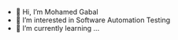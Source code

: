 - 👋 Hi, I’m Mohamed Gabal
- 👀 I’m interested in Software Automation Testing
- 🌱 I’m currently learning ...


<!---
gabal-98/gabal-98 is a ✨ special ✨ repository because its `README.md` (this file) appears on your GitHub profile.
You can click the Preview link to take a look at your changes.
--->
